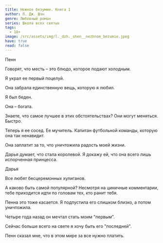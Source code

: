 ```yaml
---
title: Нежное безумие. Книга 1
author: Л. Дж. Шэн
genre: Любовный роман
series: Школа всех святых
tags:
  - 18+
image: /src/assets/img/l._dzh._shen__nezhnoe_bezumie.jpeg
have: true
read: false
---
```

Пенн

Говорят, что месть – это блюдо, которое подают холодным.

Я украл ее первый поцелуй.

Она забрала единственную вещь, которую я любил.

Я был беден.

Она – богата.

Знаете, что самое лучшее в этих обстоятельствах? Они могут меняться. Быстро.

Теперь я ее сосед. Ее мучитель. Капитан футбольной команды, которую она так ненавидит.

Она заплатит за то, что уничтожила радость моей жизни.

Дарья думает, что стала королевой. Я докажу ей, что она всего лишь испорченная принцесса.



Дарья

Все любят бесцеремонных хулиганов.

А каково быть самой популярной? Несмотря на циничные комментарии, тебе приходится идти по головам тех, кто ранит тебя.

Пенна это тоже касается. Я подпустила его слишком близко, а потом уничтожила.

Четыре года назад он мечтал стать моим "первым".

Сейчас больше всего на свете я хочу быть его "последней".

Пенн сказал мне, что в этом мире за все нужно платить.
